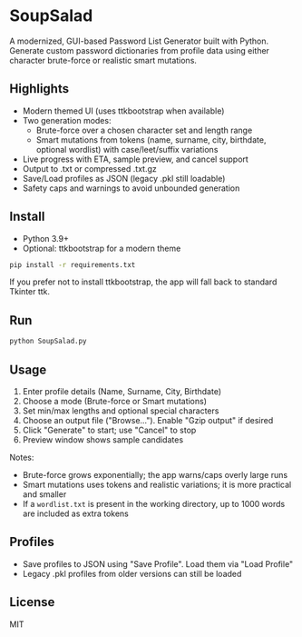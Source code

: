 # SoupSalad

A modernized, GUI-based Password List Generator built with Python. Generate custom password dictionaries from profile data using either character brute-force or realistic smart mutations.

## Highlights

- Modern themed UI (uses ttkbootstrap when available)
- Two generation modes:
  - Brute-force over a chosen character set and length range
  - Smart mutations from tokens (name, surname, city, birthdate, optional wordlist) with case/leet/suffix variations
- Live progress with ETA, sample preview, and cancel support
- Output to .txt or compressed .txt.gz
- Save/Load profiles as JSON (legacy .pkl still loadable)
- Safety caps and warnings to avoid unbounded generation

## Install

- Python 3.9+
- Optional: ttkbootstrap for a modern theme

```bash
pip install -r requirements.txt
```

If you prefer not to install ttkbootstrap, the app will fall back to standard Tkinter ttk.

## Run

```bash
python SoupSalad.py
```

## Usage

1. Enter profile details (Name, Surname, City, Birthdate)
2. Choose a mode (Brute-force or Smart mutations)
3. Set min/max lengths and optional special characters
4. Choose an output file ("Browse…"). Enable "Gzip output" if desired
5. Click "Generate" to start; use "Cancel" to stop
6. Preview window shows sample candidates

Notes:
- Brute-force grows exponentially; the app warns/caps overly large runs
- Smart mutations uses tokens and realistic variations; it is more practical and smaller
- If a `wordlist.txt` is present in the working directory, up to 1000 words are included as extra tokens

## Profiles

- Save profiles to JSON using "Save Profile". Load them via "Load Profile"
- Legacy .pkl profiles from older versions can still be loaded

## License

MIT
